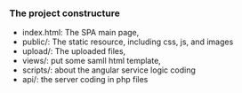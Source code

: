 

### The project constructure

- index.html: The SPA main page,
- public/: The static resource, including css, js, and images
- upload/: The uploaded files,
- views/: put some samll html template,
- scripts/: about the angular service logic coding
- api/: the server coding in php files 